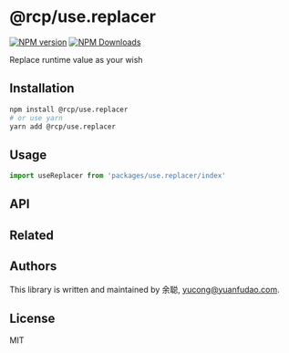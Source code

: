 # @rcp/use.replacer

[![NPM version](https://img.shields.io/npm/v/@rcp/use.replacer.svg?style=flat-square)](https://www.npmjs.com/package/@rcp/use.replacer)
[![NPM Downloads](https://img.shields.io/npm/dm/@rcp/use.replacer.svg?style=flat-square&maxAge=43200)](https://www.npmjs.com/package/@rcp/use.replacer)

Replace runtime value as your wish

## Installation

```bash
npm install @rcp/use.replacer
# or use yarn
yarn add @rcp/use.replacer
```

## Usage

```javascript
import useReplacer from 'packages/use.replacer/index'
```

## API

## Related

## Authors

This library is written and maintained by 余聪, <a href="mailto:yucong@yuanfudao.com">yucong@yuanfudao.com</a>.

## License

MIT
